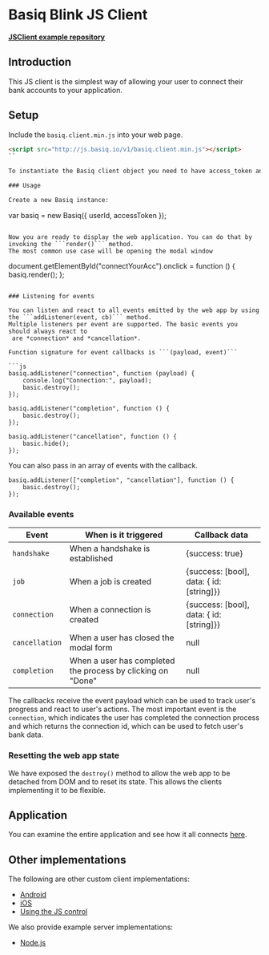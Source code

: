 # Basiq Blink JS Client

[**JSClient example repository**](https://github.com/basiqio/basiq-blink-js-component)

## Introduction

This JS client is the simplest way of allowing your user to connect their bank
accounts to your application.

## Setup

Include the ```basiq.client.min.js``` into your web page.

```html
<script src="http://js.basiq.io/v1/basiq.client.min.js"></script>
``

To instantiate the Basiq client object you need to have access_token and user_id available.

### Usage

Create a new Basiq instance:

```
var basiq = new Basiq({
    userId,
    accessToken
});
```

Now you are ready to display the web application. You can do that by invoking the ```render()``` method.
The most common use case will be opening the modal window

```
document.getElementById("connectYourAcc").onclick = function () {
    basiq.render();
};
```

### Listening for events

You can listen and react to all events emitted by the web app by using the ```addListener(event, cb)``` method.
Multiple listeners per event are supported. The basic events you should always react to
 are *connection* and *cancellation*.

Function signature for event callbacks is ```(payload, event)```

```js
basiq.addListener("connection", function (payload) {
    console.log("Connection:", payload);
    basic.destroy();
});

basiq.addListener("completion", function () {
    basic.destroy();
});

basiq.addListener("cancellation", function () {
    basic.hide();
});
```

You can also pass in an array of events with the callback.

```
basiq.addListener(["completion", "cancellation"], function () {
    basic.destroy();
});
```

### Available events

Event | When is it triggered | Callback data
--- | --- | ---
```handshake``` | When a handshake is established | {success: true}
```job``` | When a job is created | {success: [bool], data: { id: [string]}}
```connection``` | When a connection is created | {success: [bool], data: { id: [string]}}
```cancellation``` | When a user has closed the modal form  | null
```completion``` | When a user has completed the process by clicking on "Done" | null

The callbacks receive the event payload which can be used to track user's progress and
react to user's actions. The most important event is the ```connection```, which indicates the user
has completed the connection process and which returns the connection id, which can be
used to fetch user's bank data.

### Resetting the web app state

We have exposed the ```destroy()``` method to allow the web app to be detached from DOM and
to reset its state. This allows the clients implementing it to be flexible.

## Application

You can examine the entire application and see how it all connects [here](https://github.com/basiqio/basiq-android-blink-demo/tree/master/app/src/main/java/com/example/nlukic/webviewtest).

## Other implementations

The following are other custom client implementations:

* [Android](android.com)
* [iOS](ios.com)
* [Using the JS control](https://github.com/basiqio/basiq-blink-js-component)

We also provide example server implementations:

* [Node.js](node.com)
